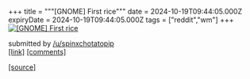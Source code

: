 +++
title = """[GNOME] First rice"""
date = 2024-10-19T09:44:05.000Z
expiryDate = 2024-10-19T09:44:05.000Z
tags = ["reddit","wm"]
+++
[![[GNOME] First rice](https://preview.redd.it/c2yf9fn1povd1.png?width=640&crop=smart&auto=webp&s=c4d0efc8627c21c9c03422589c6e56073462e157 "[GNOME] First rice")](https://www.reddit.com/r/unixporn/comments/1g75ef8/gnome_first_rice/)

submitted by [/u/spinxchotatopip](https://www.reddit.com/user/spinxchotatopip)  
[\[link\]](https://i.redd.it/c2yf9fn1povd1.png) [\[comments\]](https://www.reddit.com/r/unixporn/comments/1g75ef8/gnome_first_rice/)

[[source]](https://www.reddit.com/r/unixporn/comments/1g75ef8/gnome_first_rice/)
